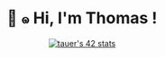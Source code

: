 <div align="center" style="display: grid; place-content: center;">
  <h1>👋 ๑ Hi, I'm Thomas !</h1>
  <a href="https://github.com/oakoudad/badge42"><img src="https://badge.mediaplus.ma/kettlebells/tauer?1337Badge=off&UM6P=off" alt="tauer's 42 stats" /></a>
</div>
